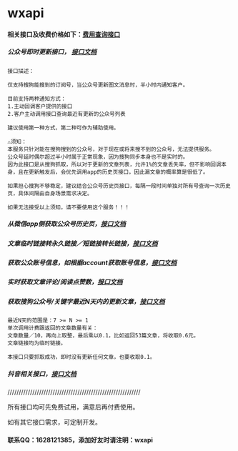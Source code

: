 # wxapi

#### 相关接口及收费价格如下：[费用查询接口](https://coding.net/u/iwoods/p/wxapi-doc/git/blob/master/pay.md)

##### 公众号即时更新接口， [接口文档](https://coding.net/u/iwoods/p/wxapi-doc/git/blob/master/api1.md)

```
接口描述：

仅支持搜狗能搜到的订阅号，当公众号更新图文消息时，半小时内通知客户。

目前支持两种通知方式：
1.主动回调客户提供的接口
2.客户主动调用接口查询最近有更新的公众号列表

建议使用第一种方式，第二种可作为辅助使用。

⚠️须知：
本服务只针对能在搜狗搜到的公众号，对于现在或将来搜不到的公众号，无法提供服务。
公众号延时偶尔超过半小时属于正常现象，因为搜狗同步本身也不是实时的。
因为此接口是从搜狗抓取，所以对于更新的文章列表，允许1%的文章丢失率，但不影响回调本身，且在更新触发后，会优先调用app的历史页接口，因此漏文章的概率算是很低了。

如果担心搜狗不够稳定，建议结合公众号历史页接口，每隔一段时间单独对所有号查询一次历史页，具体间隔由自身场景需求决定。

如果无法接受以上须知，请不要使用这个服务！！！
```

##### 从微信app侧获取公众号历史页，[接口文档](https://coding.net/u/iwoods/p/wxapi-doc/git/blob/master/api-profile.md)

##### 文章临时链接转永久链接／短链接转长链接，[接口文档](https://coding.net/u/iwoods/p/wxapi-doc/git/blob/master/api2.md)

##### 获取公众账号信息，如根据account获取账号信息，[接口文档](https://coding.net/u/iwoods/p/wxapi-doc/git/blob/master/api3.md)

##### 实时获取文章评论/阅读点赞数，[接口文档](https://coding.net/u/iwoods/p/wxapi-doc/git/blob/master/api4.md)

##### 获取搜狗公众号/关键字最近N天内的更新文章，[接口文档](https://coding.net/u/iwoods/p/wxapi-doc/git/blob/master/api5.md)
```
最近N天的范围是：7 >= N >= 1
单次调用计费跟返回的文章数量有关：
文章数量／10，再向上取整，最后乘以0.1，比如返回53篇文章，将收取0.6元。
文章链接均为临时链接。

本接口只要抓取成功，即时没有更新任何文章，也要收取0.1。
```

##### 抖音相关接口，[接口文档](https://coding.net/u/iwoods/p/wxapi-doc/git/blob/master/douyin.md)

///////////////////////////////////////////////////////////

所有接口均可先免费试用，满意后再付费使用。

如有其它接口需求，可定制开发。

#### 联系QQ：1628121385，添加好友时请注明：wxapi
